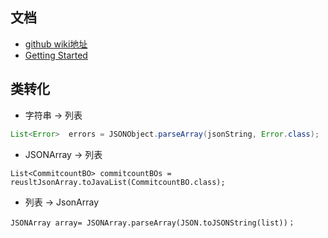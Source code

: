## 文档
- [github wiki地址](https://github.com/alibaba/fastjson/wiki)
- [Getting Started](https://github.com/alibaba/fastjson/wiki/Samples-DataBind)
## 类转化
- 字符串 -> 列表
```java
List<Error>  errors = JSONObject.parseArray(jsonString, Error.class);
```
- JSONArray -> 列表
```
List<CommitcountBO> commitcountBOs = reusltJsonArray.toJavaList(CommitcountBO.class);
```
- 列表 -> JsonArray 
```
JSONArray array= JSONArray.parseArray(JSON.toJSONString(list))；
```
